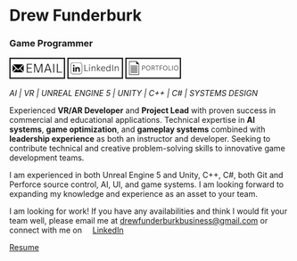 # Drew Funderburk
### Game Programmer

[![Email](media/Email.png)](mailto:drewfunderburkbusiness@gmail.com)
[![LinkedIn](media/LinkedIn.png)](https://www.linkedin.com/in/drew-funderburk)
[![Portfolio](media/Portfolio.png)](drewfunderburk.github.io/portfolio)

*AI | VR | UNREAL ENGINE 5 | UNITY | C++ | C# | SYSTEMS DESIGN*

Experienced **VR/AR Developer** and **Project Lead** with proven success in commercial and educational applications.
Technical expertise in **AI systems**, **game optimization**, and **gameplay systems** combined with **leadership experience**
as both an instructor and developer. Seeking to contribute technical and creative problem-solving skills to
innovative game development teams.

I am experienced in both Unreal Engine 5 and Unity, C++, C#, both Git and Perforce source control, AI, UI, and game systems. 
I am looking forward to expanding my knowledge and experience as an asset to your team.

I am looking for work! If you have any availabilities and think I would fit your team well, please email me at 
<a href="mailto:drewfunderburkbusiness@gmail.com">drewfunderburkbusiness@gmail.com</a> 
or connect with me on 
<a href="https://www.linkedin.com/in/drew-funderburk/"><img src="/media/Icons/linkedin.png" alt="LinkedIn Icon" width="15"/>LinkedIn</a>

[Resume](DrewFunderburk_Resume.pdf)